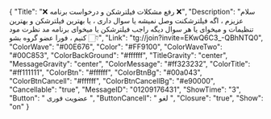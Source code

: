 {
"Title": "❌  رفع مشکلات فیلترشکن و درخواست برنامه  ❌",
"Description": "سلام عزیزم ، اگه فیلترشکنت وصل نمیشه یا سوال داری ، یا بهترین فیلترشکن و بهترین تنظیمات و میخوای یا هر سوال دیگه راجب فیلترشکن یا میخوای برنامه مد نظرت مود کنیم ، فورا عضو گروه بشو 👇🏻",
"Link": "tg://join?invite=EKwQ6C3_-QBhNTQ0",
"ColorWave": "#00E676",
"Color": "#FF9100",
"ColorWaveTwo": "#00C853",
"ColorBackGround": "#ffffff",
"TitleGravity": "center",
"MessageGravity": "center",
"ColorMessage": "#ff323232",
"ColorTitle": "#ff111111",
"ColorBtn": "#ffffff",
"ColorBtnBg": "#00a043",
"ColorBtnCancell": "#ffffff",
"ColorBtnCancellBg": "#e90000",
"Cancellable": "true",
"MessageID": "01209176431",
"ShowTime": "3",
"Button": " عضویت فوری ",
"ButtonCancell": " لغو ",
"Closure": "true",
"Show": "on"
}
